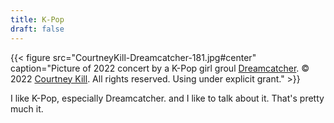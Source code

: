 ```yaml
---
title: K-Pop
draft: false
---
```

{{< figure src="CourtneyKill-Dreamcatcher-181.jpg#center" caption="Picture of 2022 concert by a K-Pop girl groul [Dreamcatcher](https://en.wikipedia.org/wiki/Dreamcatcher_(group)). &copy; 2022 [Courtney Kill](https://www.courtneykill.com). All rights reserved. Using under explicit grant." >}}

I like K-Pop, especially Dreamcatcher. and I like to talk about it. That's pretty much it.

